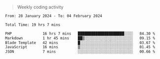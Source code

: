 > Weekly coding activity
<!--START_SECTION:waka-->

```txt
From: 28 January 2024 - To: 04 February 2024

Total Time: 19 hrs 7 mins

PHP              16 hrs 7 mins   █████████████████████░░░░   84.30 %
Markdown         1 hr 45 mins    ██▒░░░░░░░░░░░░░░░░░░░░░░   09.15 %
Blade Template   42 mins         █░░░░░░░░░░░░░░░░░░░░░░░░   03.67 %
JavaScript       16 mins         ▒░░░░░░░░░░░░░░░░░░░░░░░░   01.45 %
JSON             7 mins          ░░░░░░░░░░░░░░░░░░░░░░░░░   00.66 %
```

<!--END_SECTION:waka-->
